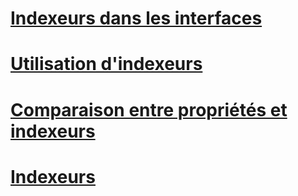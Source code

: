 # [Indexeurs dans les interfaces](indexers-in-interfaces.md)
# [Utilisation d'indexeurs](using-indexers.md)
# [Comparaison entre propriétés et indexeurs](comparison-between-properties-and-indexers.md)
# [Indexeurs](index.md)
